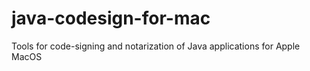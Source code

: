 # java-codesign-for-mac
Tools for code-signing and notarization of Java applications for Apple MacOS
